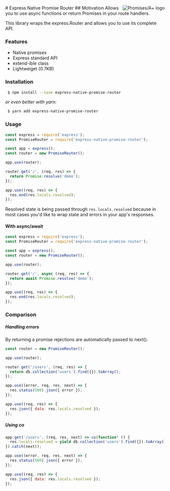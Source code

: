 <a href="http://promisesaplus.com/">
    <img src="http://promisesaplus.com/assets/logo-small.png" alt="Promises/A+ logo"
         title="Promises/A+ 1.1 compliant" align="right" />
</a>
# Express Native Promise Router
## Motivation
Allows you to use async functions or return Promises in your route handlers.

This library wraps the express.Router and allows you to use its complete API.

### Features
 - Native promises
 - Express standard API
 - extend-ible class
 - Lightweiget (0.7KB)

### Installation

```Bash
 $ npm install --save express-native-promise-router
```

*or even better with yarn:*
```Bash
 $ yarn add express-native-promise-router
```

### Usage

```JavaScript
const express = require('express');
const PromiseRouter = require('express-native-promise-router');

const app = express();
const router = new PromiseRouter();

app.use(router);

router.get('/', (req, res) => {
  return Promise.resolve('demo');
});

app.use((req, res) => {
  res.end(res.locals.resolved);
});

```
Resolved state is being passed through `res.locals.resolved` because in most cases you'd like to wrap state and errors in your app's responses.

#### With async/await

```JavaScript
const express = require('express');
const PromiseRouter = require('express-native-promise-router');

const app = express();
const router = new PromiseRouter();

app.use(router);

router.get('/', async (req, res) => {
  return await Promise.resolve('demo');
});

app.use((req, res) => {
  res.end(res.locals.resolved);
});
```

### Comparison

##### Handling errors  
By returning a promise rejections are automatically passed to next().

```JavaScript
const router = new PromiseRouter();

app.use(router);

router.get('/users', (req, res) => {
  return db.collection('users').find({}).toArray();
});

app.use((error, req, res, next) => {
  res.status(500).json({ error });
});

app.use((req, res) => {
  res.json({ data: res.locals.resolved });
});

```
##### Using co
```JavaScript
app.get('/users', (req, res, next) => co(function* () {
  res.locals.resolved = yield db.collection('users').find({}).toArray();
}).catch(next));

app.use((error, req, res, next) => {
  res.status(500).json({ error });
});

app.use((req, res) => {
  res.json({ data: res.locals.resolved });
});
```
